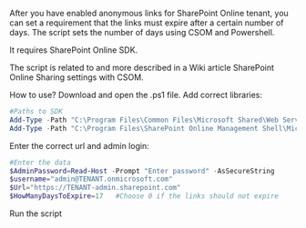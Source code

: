 After you have enabled anonymous links for SharePoint Online tenant, you can set a requirement that the links must expire after a certain number of days. The script sets the number of days using CSOM and Powershell.

It requires SharePoint Online SDK.

 

The script is related to and more described in a Wiki article SharePoint Online Sharing settings with CSOM.

 

How to use?
Download and open the .ps1 file.
Add correct libraries:
 

```PowerShell
#Paths to SDK 
Add-Type -Path "C:\Program Files\Common Files\Microsoft Shared\Web Server Extensions\16\ISAPI\Microsoft.SharePoint.Client.dll" 
Add-Type -Path "C:\Program Files\SharePoint Online Management Shell\Microsoft.Online.SharePoint.PowerShell\Microsoft.Online.SharePoint.Client.Tenant.dll"   
``` 
 

Enter the correct url and admin login:
 

```PowerShell
#Enter the data 
$AdminPassword=Read-Host -Prompt "Enter password" -AsSecureString 
$username="admin@TENANT.onmicrosoft.com" 
$Url="https://TENANT-admin.sharepoint.com" 
$HowManyDaysToExpire=17   #Choose 0 if the links should not expire
``` 
 

Run the script
 

